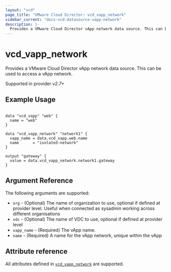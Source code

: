 ```yaml
---
layout: "vcd"
page_title: "VMware Cloud Director: vcd_vapp_network"
sidebar_current: "docs-vcd-datasource-vapp-network"
description: |-
  Provides a VMware Cloud Director vApp network data source. This can be used to access a vApp network.
---
```


# vcd\_vapp\_network

Provides a VMware Cloud Director vApp network data source. This can be used to access a vApp network.

Supported in provider *v2.7+*

## Example Usage

```hcl

data "vcd_vapp" "web" {
  name = "web"
}

data "vcd_vapp_network" "network1" {
  vapp_name = data.vcd_vapp.web.name
  name      = "isolated-network"
}

output "gateway" {
  value = data.vcd_vapp_network.network1.gateway
}
```

## Argument Reference

The following arguments are supported:

* `org` - (Optional) The name of organization to use, optional if defined at provider level. Useful when connected as sysadmin working across different organisations
* `vdc` - (Optional) The name of VDC to use, optional if defined at provider level
* `vapp_name` - (Required) The vApp name.
* `name` - (Required) A name for the vApp network, unique within the vApp 

## Attribute reference

All attributes defined in [`vcd_vapp_network`](/providers/vmware/vcd/latest/docs/resources/vapp_network.html#attribute-reference) are supported.

